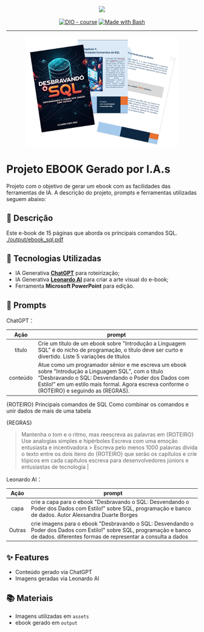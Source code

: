 <p align="center">
    <img width="100" src=".github/assets/banner.png">
</p>


<p align="center">
<a href="https://dio.me/"><img src="https://img.shields.io/badge/DIO-Course-28DA77?logo=youtube" alt="DIO - course"></a>
<a href="https://www.gnu.org/software/bash/" title="Go to Bash homepage"><img src="https://img.shields.io/badge/Prompt-Project-blue?logo=gnu-bash&amp;logoColor=white" alt="Made with Bash"></a></p>

-------


<p align="center">
<img 
    src="./assets/banner.png"
    width="400"  
/>
</p>

# Projeto EBOOK Gerado por I.A.s


Projeto com o objetivo de gerar um ebook com as facilidades das ferramentas de IA. A descrição do projeto, prompts e ferramentas utilizadas seguem abaixo:

## 📝 Descrição

Este e-book de 15 páginas que aborda os principais comandos SQL. [./output/ebook_sql.pdf]()

## 🤖 Tecnologias Utilizadas

- IA Generativa **[ChatGPT](https://chat.openai.com)** para roteirização;
- IA Generativa **[Leonardo AI](https://leonardo.ai)** para criar a arte visual do e-book;
- Ferramenta **Microsoft PowerPoint** para edição.

## 🧠 Prompts


ChatGPT：

|   Ação   | prompt                                                                                                                                                                                                                                                                         |
| :------: | ------------------------------------------------------------------------------------------------------------------------------------------------------------------------------------------------------------------------------------------------------------------------------ |
|  título  | Crie um título de um ebook sobre "Introdução a Linguagem SQL” é do nicho de programação, o título deve ser curto e divertido. Liste 5 variações de títulos                                                        |
| conteúdo | Atue como um programador sênior e me escreva um ebook sobre "Introdução a Linguagem SQL”, com o título “Desbravando o SQL: Desvendando o Poder dos Dados com Estilo!” em um estilo mais formal. Agora escreva conforme o {ROTEIRO} e seguindo as {REGRAS}. 

{ROTEIRO} 
Principais comandos de SQL 
Como combinar os comandos e unir dados de mais de uma tabela
 
{REGRAS}
 > Mantenha o tom e o ritmo, mas reescreva as palavras em {ROTEIRO} 
> Use analogias simples e hipérboles
 > Escreva com uma emoção entusiasta e incentivadora > Escreva pelo menos 1000 palavras 
> divida o texto entre os dois itens do {ROTEIRO} que serão os capítulos e crie tópicos em cada capítulos 
> escreva para desenvolvedores júniors e entusiastas de tecnologia
 |


Leonardo AI：

|  Ação  | prompt                                                                                 |
| :----: | -------------------------------------------------------------------------------------- |
| capa | crie a capa para o ebook "Desbravando o SQL: Desvendando o Poder dos Dados com Estilo!" sobre SQL, programação e banco de dados. Autor Alexsandra Duarte Borges |
| Outras | crie imagens para o ebook "Desbravando o SQL: Desvendando o Poder dos Dados com Estilo!" sobre SQL, programação e banco de dados. diferentes formas de representar a consulta a dados |

## ✨ Features

- Conteúdo gerado via ChatGPT
- Imagens geradas via Leonardo AI

## 📚 Materiais

- Imagens utilizadas em `assets`
- ebook gerado em `output`
